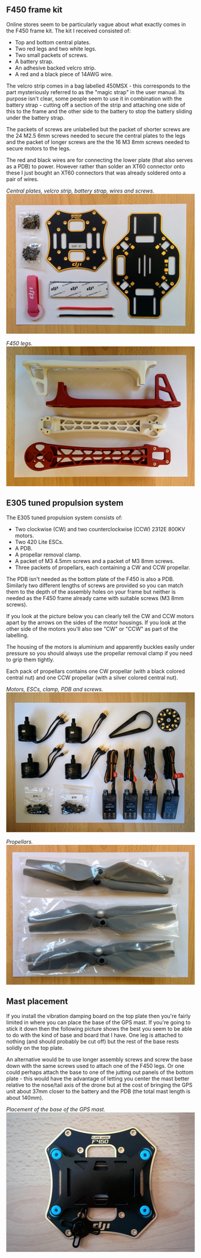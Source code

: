 F450 frame kit
--------------

Online stores seem to be particularly vague about what exactly comes in the F450 frame kit. The kit I received consisted of:

* Top and bottom central plates.
* Two red legs and two white legs.
* Two small packets of screws.
* A battery strap.
* An adhesive backed velcro strip.
* A red and a black piece of 14AWG wire.

The velcro strip comes in a bag labelled 450MSX - this corresponds to the part mysteriously referred to as the "magic strap" in the user manual. Its purpose isn't clear, some people seem to use it in combination with the battery strap - cutting off a section of the strip and attaching one side of this to the frame and the other side to the battery to stop the battery sliding under the battery strap.

The packets of screws are unlabelled but the packet of shorter screws are the 24 M2.5 6mm screws needed to secure the central plates to the legs and the packet of longer screws are the the 16 M3 8mm screws needed to secure motors to the legs.

The red and black wires are for connecting the lower plate (that also serves as a PDB) to power. However rather than solder an XT60 connector onto these I just bought an XT60 connectors that was already soldered onto a pair of wires.

_Central plates, velcro strip, battery strap, wires and screws._  
![F450 parts](images/assembly/frame/f450-kit-parts.jpg)

_F450 legs._  
![F450 legs](images/assembly/frame/f450-kit-parts-legs.jpg)

E305 tuned propulsion system
----------------------------

The E305 tuned propulsion system consists of:

* Two clockwise (CW) and two counterclockwise (CCW) 2312E 800KV motors.
* Two 420 Lite ESCs.
* A PDB.
* A propellar removal clamp.
* A packet of M3 4.5mm screws and a packet of M3 8mm screws.
* Three packets of propellars, each containing a CW and CCW propellar.

The PDB isn't needed as the bottom plate of the F450 is also a PDB. Similarly two different lengths of screws are provided so you can match them to the depth of the assembly holes on your frame but neither is needed as the F450 frame already came with suitable screws (M3 8mm screws).

If you look at the picture below you can clearly tell the CW and CCW motors apart by the arrows on the sides of the motor housings. If you look at the other side of the motors you'll also see "CW" or "CCW" as part of the labelling.

The housing of the motors is aluminium and apparently buckles easily under pressure so you should always use the propellar removal clamp if you need to grip them tightly.

Each pack of propellars contains one CW propellar (with a black colored central nut) and one CCW propellar (with a silver colored central nut).

_Motors, ESCs, clamp, PDB and screws._  
![E305 parts](images/assembly/frame/e305-system-parts.jpg)

_Propellars._  
![propellars](images/assembly/frame/e305-system-parts-props.jpg)

Mast placement
--------------

If you install the vibration damping board on the top plate then you're fairly limited in where you can place the base of the GPS mast. If you're going to stick it down then the following picture shows the best you seem to be able to do with the kind of base and board that I have. One leg is attached to nothing (and should probably be cut off) but the rest of the base rests solidly on the top plate.

An alternative would be to use longer assembly screws and screw the base down with the same screws used to attach one of the F450 legs. Or one could perhaps attach the base to one of the jutting out panels of the bottom plate - this would have the advantage of letting you center the mast better relative to the nose/tail axis of the drone but at the cost of bringing the GPS unit about 37mm closer to the battery and the PDB (the total mast length is about 140mm).

_Placement of the base of the GPS mast._  
![mast placement](images/assembly/frame/mast-placement.jpg)
